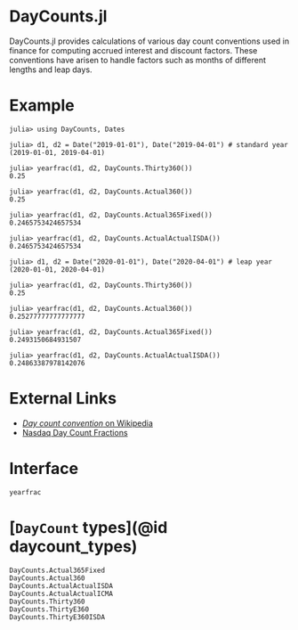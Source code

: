 # DayCounts.jl

DayCounts.jl provides calculations of various day count conventions used in finance for
computing accrued interest and discount factors. These conventions have arisen to handle
factors such as months of different lengths and leap days.

# Example

```jldoctest
julia> using DayCounts, Dates

julia> d1, d2 = Date("2019-01-01"), Date("2019-04-01") # standard year
(2019-01-01, 2019-04-01)

julia> yearfrac(d1, d2, DayCounts.Thirty360())
0.25

julia> yearfrac(d1, d2, DayCounts.Actual360())
0.25

julia> yearfrac(d1, d2, DayCounts.Actual365Fixed())
0.2465753424657534

julia> yearfrac(d1, d2, DayCounts.ActualActualISDA())
0.2465753424657534

julia> d1, d2 = Date("2020-01-01"), Date("2020-04-01") # leap year
(2020-01-01, 2020-04-01)

julia> yearfrac(d1, d2, DayCounts.Thirty360())
0.25

julia> yearfrac(d1, d2, DayCounts.Actual360())
0.25277777777777777

julia> yearfrac(d1, d2, DayCounts.Actual365Fixed())
0.2493150684931507

julia> yearfrac(d1, d2, DayCounts.ActualActualISDA())
0.24863387978142076
```

# External Links
- [_Day count convention_ on Wikipedia](https://en.wikipedia.org/wiki/Day_count_convention)
- [Nasdaq Day Count Fractions](https://business.nasdaq.com/media/day-count-fractions_tcm5044-53854.pdf)

# Interface
```@docs
yearfrac
```

# [`DayCount` types](@id daycount_types)
```@docs
DayCounts.Actual365Fixed
DayCounts.Actual360
DayCounts.ActualActualISDA
DayCounts.ActualActualICMA
DayCounts.Thirty360
DayCounts.ThirtyE360
DayCounts.ThirtyE360ISDA
```

